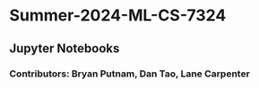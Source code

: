 # Summer-2024-ML-CS-7324
## Jupyter Notebooks
### Contributors: Bryan Putnam, Dan Tao, Lane Carpenter
